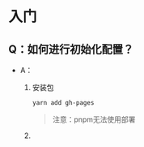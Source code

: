 # 入门

## Q：如何进行初始化配置？

* A：

  1. 安装包

     ````bash
     yarn add gh-pages
     ````

     > 注意：pnpm无法使用部署

  2. 

  